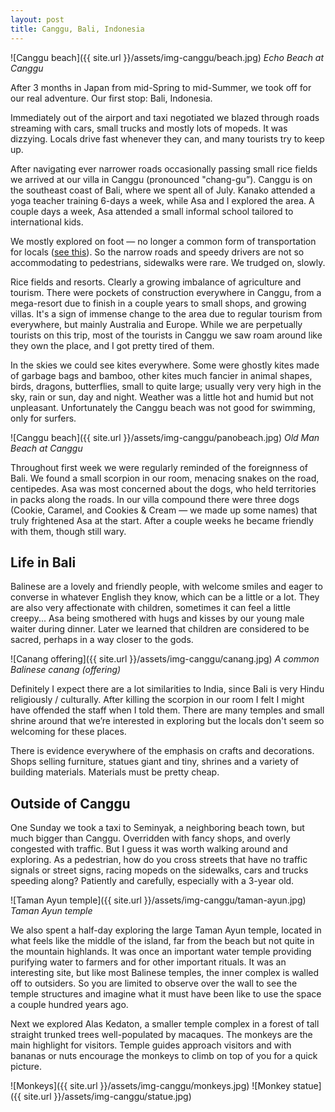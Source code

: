 ```yaml
---
layout: post
title: Canggu, Bali, Indonesia
---
```


![Canggu beach]({{ site.url }}/assets/img-canggu/beach.jpg)
*Echo Beach at Canggu*

After 3 months in Japan from mid-Spring to mid-Summer, we took off for our real adventure. Our first stop: Bali, Indonesia.

Immediately out of the airport and taxi negotiated we blazed through roads streaming with cars, small trucks and mostly lots of mopeds. It was dizzying. Locals drive fast whenever they can, and many tourists try to keep up.

After navigating ever narrower roads occasionally passing small rice fields we arrived at our villa  in Canggu (pronounced "chang-gu”). Canggu is on the southeast coast of Bali, where we spent all of July. Kanako attended a yoga teacher training 6-days a week, while Asa and I explored the area. A couple days a week, Asa attended a small informal school tailored to international kids.

We mostly explored on foot — no longer a common form of transportation for locals ([see this](https://www.nytimes.com/2017/08/20/world/asia/jakarta-walking-study-sidewalks.html)). So the narrow roads and speedy drivers are not so accommodating to pedestrians, sidewalks were rare. We trudged on, slowly.

Rice fields and resorts. Clearly a growing imbalance of agriculture and tourism. There were pockets of construction everywhere in Canggu, from a mega-resort due to finish in a couple years to small shops, and growing villas. It's a sign of immense change to the area due to regular tourism from everywhere, but mainly Australia and Europe. While we are perpetually tourists on this trip, most of the tourists in Canggu we saw roam around like they own the place, and I got pretty tired of them.

In the skies we could see kites everywhere. Some were ghostly kites made of garbage bags and bamboo, other kites much fancier in animal shapes, birds, dragons, butterflies, small to quite large; usually very very high in the sky, rain or sun, day and night. Weather was a little hot and humid but not unpleasant. Unfortunately the Canggu beach was not good for swimming, only for surfers.

![Canggu beach]({{ site.url }}/assets/img-canggu/panobeach.jpg)
*Old Man Beach at Canggu*

Throughout first week we were regularly reminded of the foreignness of Bali. We found a small scorpion in our room, menacing snakes on the road, centipedes. Asa was most concerned about the dogs, who held territories in packs along the roads. In our villa compound there were three dogs (Cookie, Caramel, and Cookies & Cream — we made up some names) that truly frightened Asa at the start. After a couple weeks he became friendly with them, though still wary.


## Life in Bali
Balinese are a lovely and friendly people, with welcome smiles and eager to converse in whatever English they know, which can be a little or a lot. They are also very affectionate with children, sometimes it can feel a little creepy... Asa being smothered with hugs and kisses by our young male waiter during dinner. Later we learned that children are considered to be sacred, perhaps in a way closer to the gods.

![Canang offering]({{ site.url }}/assets/img-canggu/canang.jpg)
*A common Balinese canang (offering)*

Definitely I expect there are a lot similarities to India, since Bali is very Hindu religiously / culturally. After killing the scorpion in our room I felt I might have offended the staff when I told them. There are many temples and small shrine around that we’re interested in exploring but the locals don't seem so welcoming for these places.

There is evidence everywhere of the emphasis on crafts and decorations. Shops selling furniture, statues giant and tiny, shrines and a variety of building materials. Materials must be pretty cheap.


## Outside of Canggu
One Sunday we took a taxi to Seminyak, a neighboring beach town, but much bigger than Canggu. Overridden with fancy shops, and overly congested with traffic. But I guess it was worth walking around and exploring. As a pedestrian, how do you cross streets that have no traffic signals or street signs, racing mopeds on the sidewalks, cars and trucks speeding along? Patiently and carefully, especially with a 3-year old.

![Taman Ayun temple]({{ site.url }}/assets/img-canggu/taman-ayun.jpg)
*Taman Ayun temple*

We also spent a half-day exploring the large Taman Ayun temple, located in what feels like the middle of the island, far from the beach but not quite in the mountain highlands. It was once an important water temple providing purifying water to farmers and for other important rituals. It was an interesting site, but like most Balinese temples, the inner complex is walled off to outsiders. So you are limited to observe over the wall to see the temple structures and imagine what it must have been like to use the space a couple hundred years ago.

Next we explored Alas Kedaton, a smaller temple complex in a forest of tall straight trunked trees well-populated by macaques. The monkeys are the main highlight for visitors. Temple guides approach visitors and with bananas or nuts encourage the monkeys to climb on top of you for a quick picture.

![Monkeys]({{ site.url }}/assets/img-canggu/monkeys.jpg)
![Monkey statue]({{ site.url }}/assets/img-canggu/statue.jpg)
